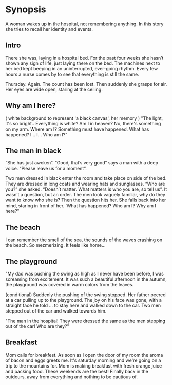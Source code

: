 # Synopsis
A woman wakes up in the hospital, not remembering anything. In this story she tries to recall her identity and events.

## Intro
There she was, laying in a hospital bed. For the past four weeks she hasn’t shown any sign of life, just laying there on the bed. The machines next to her bed kept beeping in an uninterrupted, ever-going rhythm. Every few hours a nurse comes by to see that everything is still the same. 

Thursday. Again. The count has been lost. Then suddenly she grasps for air. Her eyes are wide open, staring at the ceiling. 

## Why am I here?
 ( white background to represent 'a black canvas', her memory )
"The light, it's so bright.. Everything is white? Am I in heaven? No, there's something on my arm. Where am I? Something must have happened. What has happened? I... I... Who am I?"

## The man in black
“She has just awoken”. “Good, that’s very good” says a man with a deep voice. “Please leave us for a moment”. 

Two men dressed in black enter the room and take place on side of the bed. They are dressed in long coats and wearing hats and sunglasses. “Who are you?” she asked.  “Doesn’t matter. What matters is who you are, so tell us”. It wasn’t a question, but an order. The men look vaguely familiar, why do they want to know who she is? Then the question hits her. She falls back into her mind, staring in front of her. ‘What has happened? Who am I? Why am I here?"

## The beach
I can remember the smell of the sea, the sounds of the waves crashing on the beach. So mezmerizing. It feels like home...

## The playground
"My dad was pushing the swing as high as I never have been before, I was screaming from excitement. It was such a beautiful afternoon in the autumn, the playground was covered in warm colors from the leaves.

(conditional)
Suddenly the pushing of the swing stopped. Her father peered at a car pulling up to the playground. The joy on his face was gone, with a straight face he told ... to stay here and walked down to the car. Two men stepped out of the car and walked towards him. 

"The man in the hospital! They were dressed the same as the men stepping out of the car! Who are they?"

## Breakfast

Mom calls for breakfest. As soon as I open the door of my room the aroma of bacon and eggs greets me. It's saturday morning and we're going on a trip to the mountains for.  Mom is making breakfast with fresh orange juice and packing food. These weekends are the best! Finally back in the outdours, away from everything and nothing to be cautious of.




